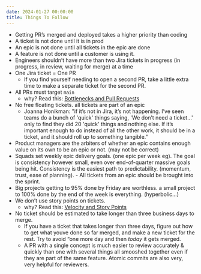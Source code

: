 ```yaml
---
date: 2024-01-27 00:00:00
title: Things To Follow
---
```


- Getting PR’s merged and deployed takes a higher priority than coding
- A ticket is not done until it is in prod
- An epic is not done until all tickets in the epic are done
- A feature is not done until a customer is using it.
- Engineers shouldn’t have more than two Jira tickets in progress (in progress, in review, waiting for merge) at a time 
- One Jira ticket = One PR
    - If you find yourself needing to open a second PR, take a little extra time to make a separate ticket for the second PR.
- All PRs must target `main`
    - why? Read this: [Bottlenecks and Pull Requests](/bottlenecks-and-pull-requests)
- No free floating tickets. all tickets are part of an epic
    - Joanna Honikman: "if it’s not in Jira, it’s not happening. I’ve seen teams do a bunch of 'quick' things saying, 'We don’t need a ticket…' only to find they did 20 'quick' things and nothing else. If it’s important enough to do instead of all the other work, it should be in a ticket, and it should roll up to something tangible."
- Product managers are the arbiters of whether an epic contains enough value on its own to be an epic or not. (may not be correct)
- Squads set weekly epic delivery goals. (one epic per week eg). The goal is consistency however small, even over end-of-quarter massive goals being hit. Consistency is the easiest path to predictability. (momentum, trust, ease of planning). - All tickets from an epic should be brought into the sprint. 
- Big projects getting to 95% done by Friday are worthless. a small project to 100% done by the end of the week is everything. (hyperbolic…)
- We don’t use story points on tickets.
    - why? Read this: [Velocity and Story Points](/velocity-and-story-points)
- No ticket should be estimated to take longer than three business days to merge. 
    - If you have a ticket that takes longer than three days, figure out how to get what youve done so far merged, and make a new ticket for the rest. Try to avoid “one more day and then _today_ it gets merged. 
    - A PR with a single concept is much easier to review accurately & quickly than one with several things all smooshed together even if they are part of the same feature. Atomic commits are also very, very helpful for reviewers.
